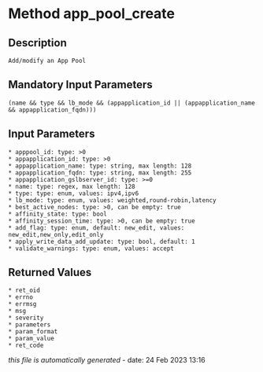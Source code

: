 # Method app_pool_create

## Description
	Add/modify an App Pool

## Mandatory Input Parameters
	(name && type && lb_mode && (appapplication_id || (appapplication_name && appapplication_fqdn)))

## Input Parameters
	* apppool_id: type: >0
	* appapplication_id: type: >0
	* appapplication_name: type: string, max length: 128
	* appapplication_fqdn: type: string, max length: 255
	* appapplication_gslbserver_id: type: >=0
	* name: type: regex, max length: 128
	* type: type: enum, values: ipv4,ipv6
	* lb_mode: type: enum, values: weighted,round-robin,latency
	* best_active_nodes: type: >0, can be empty: true
	* affinity_state: type: bool
	* affinity_session_time: type: >0, can be empty: true
	* add_flag: type: enum, default: new_edit, values: new_edit,new_only,edit_only
	* apply_write_data_add_update: type: bool, default: 1
	* validate_warnings: type: enum, values: accept

## Returned Values
	* ret_oid
	* errno
	* errmsg
	* msg
	* severity
	* parameters
	* param_format
	* param_value
	* ret_code


*this file is automatically generated* - date: 24 Feb 2023 13:16